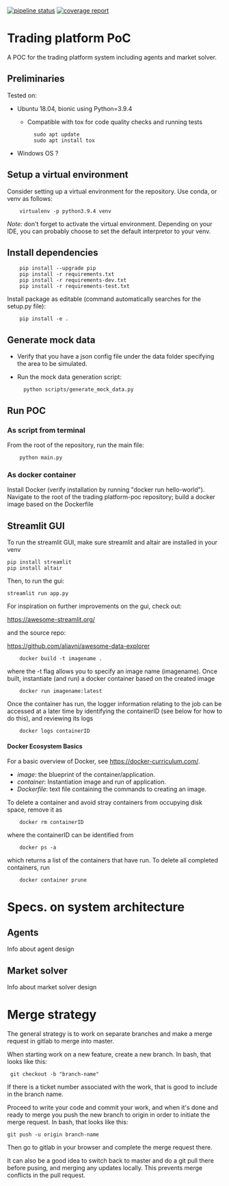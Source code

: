 [![pipeline status](https://gitlab01.afdrift.se/futuretechnologies/tornet-jonstaka/trading-platform-poc/badges/main/pipeline.svg)](https://gitlab01.afdrift.se/futuretechnologies/tornet-jonstaka/trading-platform-poc/commits/main)
[![coverage report](https://gitlab01.afdrift.se/futuretechnologies/tornet-jonstaka/trading-platform-poc/badges/main/coverage.svg)](https://gitlab01.afdrift.se/futuretechnologies/tornet-jonstaka/trading-platform-poc/commits/main)

# Trading platform PoC

A POC for the trading platform system including agents and market solver.

## Preliminaries
Tested on:
- Ubuntu 18.04, bionic using Python=3.9.4
  - Compatible with tox for code quality checks and running tests

          sudo apt update
          sudo apt install tox
- Windows OS ?

## Setup a virtual environment
Consider setting up a virtual environment for the repository. Use conda, or venv as follows:

        virtualenv -p python3.9.4 venv

*Note:* don't forget to activate the virtual environment. Depending on your IDE, you can probably choose to set the 
default interpretor to your venv.

## Install dependencies

        pip install --upgrade pip
        pip install -r requirements.txt
        pip install -r requirements-dev.txt
        pip install -r requirements-test.txt

Install package as editable (command automatically searches for the setup.py file): 
        
        pip install -e .

## Generate mock data
* Verify that you have a json config file under the data folder specifying the area to be simulated.
* Run the mock data generation script:

        python scripts/generate_mock_data.py


## Run POC

### As script from terminal
From the root of the repository, run the main file:

        python main.py

### As docker container
Install Docker (verify installation by running "docker run hello-world"). Navigate to the root of the trading 
platform-poc repository; build a docker image based on the Dockerfile

## Streamlit GUI
To run the streamlit GUI, make sure streamlit and altair are installed in your venv

    pip install streamlit
    pip install altair

Then, to run the gui:

    streamlit run app.py

For inspiration on further improvements on the gui, check out:

https://awesome-streamlit.org/

and the source repo:

https://github.com/aliavni/awesome-data-explorer

        docker build -t imagename .

where the -t flag allows you to specify an image name (imagename). Once built, instantiate (and run) a docker container 
based on the created image

        docker run imagename:latest

Once the container has run, the logger information relating to the job can be accessed at a later time by identifying 
the containerID (see below for how to do this), and reviewing its logs

        docker logs containerID

#### Docker Ecosystem Basics
For a basic overview of Docker, see https://docker-curriculum.com/.
- *image*: the blueprint of the container/application.
- *container*: Instantiation image and run of application.
- *Dockerfile*: text file containing the commands to creating an image.

To delete a container and avoid stray containers from occupying disk space, remove it as

        docker rm containerID

where the containerID can be identified from

        docker ps -a

which returns a list of the containers that have run. To delete all completed containers, run

        docker container prune


# Specs. on system architecture 
## Agents
Info about agent design

## Market solver
Info about market solver design


# Merge strategy
The general strategy is to work on separate branches and make a merge request in gitlab to merge into master.

When starting work on a new feature, create a new branch. In bash, that looks like this:

     git checkout -b "branch-name"
If there is a ticket number associated with the work, that is good to include in the branch name.

Proceed to write your code and commit your work, and when it's done and ready to merge you push the new branch to origin in order to initiate the merge request. In bash, that looks like this:

    git push -u origin branch-name
Then go to gitlab in your browser and complete the merge request there.

It can also be a good idea to switch back to master and do a git pull there before pusing, and merging any updates locally. This prevents merge conflicts in the pull request.